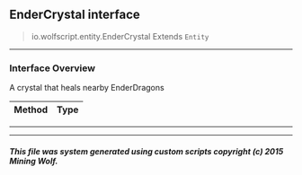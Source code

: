 ## EnderCrystal __interface__

>io.wolfscript.entity.EnderCrystal
>Extends `Entity`

---

### Interface Overview

A crystal that heals nearby EnderDragons

Method | Type   
--- | :--- 



---

---


##### This file was system generated using custom scripts copyright (c) 2015 Mining Wolf.
	

